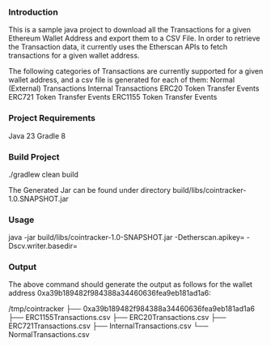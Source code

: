 ### Introduction ###
This is a sample java project to download all the Transactions for a given Ethereum Wallet Address and export them to a CSV File.
In order to retrieve the Transaction data, it currently uses the Etherscan APIs to fetch transactions for a given wallet address.

The following categories of Transactions are currently supported for a given wallet address, and a csv file is generated for each of them:
Normal (External) Transactions
Internal Transactions
ERC20 Token Transfer Events
ERC721 Token Transfer Events
ERC1155 Token Transfer Events

### Project Requirements ###
Java 23
Gradle 8


### Build Project ###
./gradlew clean build

The Generated Jar can be found under directory build/libs/cointracker-1.0.SNAPSHOT.jar


### Usage ###
java -jar build/libs/cointracker-1.0-SNAPSHOT.jar -Detherscan.apikey=<Etherscan API Key> -Dscv.writer.basedir=<Path to output directory>


### Output ###
The above command should generate the output as follows for the wallet address 0xa39b189482f984388a34460636fea9eb181ad1a6:

/tmp/cointracker
├── 0xa39b189482f984388a34460636fea9eb181ad1a6
    ├── ERC1155Transactions.csv
    ├── ERC20Transactions.csv
    ├── ERC721Transactions.csv
    ├── InternalTransactions.csv
    └── NormalTransactions.csv
